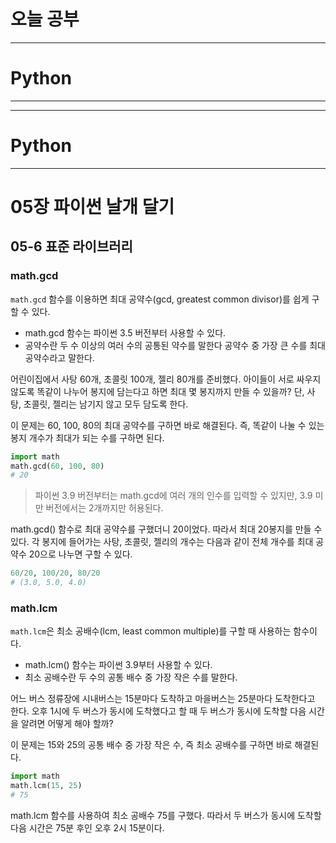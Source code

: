 # 오늘 공부
___
# Python
___

___
# Python
___
# 05장 파이썬 날개 달기
## 05-6 표준 라이브러리
### math.gcd
`math.gcd` 함수를 이용하면 최대 공약수(gcd, greatest common divisor)를 쉽게 구할 수 있다.
- math.gcd 함수는 파이썬 3.5 버전부터 사용할 수 있다.
- 공약수란 두 수 이상의 여러 수의 공통된 약수를 말한다 공약수 중 가장 큰 수를 최대 공약수라고 말한다.

어린이집에서 사탕 60개, 초콜릿 100개, 젤리 80개를 준비했다. 아이들이 서로 싸우지 않도록 똑같이 나누어 봉지에 담는다고 하면 최대 몇 봉지까지 만들 수 있을까? 단, 사탕, 초콜릿, 젤리는 남기지 않고 모두 담도록 한다.

이 문제는 60, 100, 80의 최대 공약수를 구하면 바로 해결된다. 즉, 똑같이 나눌 수 있는 봉지 개수가 최대가 되는 수를 구하면 된다.
```Python
import math
math.gcd(60, 100, 80)
# 20
```
> 파이썬 3.9 버전부터는 math.gcd에 여러 개의 인수를 입력할 수 있지만, 3.9 미만 버전에서는 2개까지만 허용된다.

math.gcd() 함수로 최대 공약수를 구했더니 20이었다. 따라서 최대 20봉지를 만들 수 있다. 각 봉지에 들어가는 사탕, 초콜릿, 젤리의 개수는 다음과 같이 전체 개수를 최대 공약수 20으로 나누면 구할 수 있다.
```Python
60/20, 100/20, 80/20
# (3.0, 5.0, 4.0)
```

### math.lcm
`math.lcm`은 최소 공배수(lcm, least common multiple)를 구할 때 사용하는 함수이다.
- math.lcm() 함수는 파이썬 3.9부터 사용할 수 있다.
- 최소 공배수란 두 수의 공통 배수 중 가장 작은 수를 말한다.

어느 버스 정류장에 시내버스는 15분마다 도착하고 마을버스는 25분마다 도착한다고 한다. 오후 1시에 두 버스가 동시에 도착했다고 할 때 두 버스가 동시에 도착할 다음 시간을 알려면 어떻게 해야 할까?

이 문제는 15와 25의 공통 배수 중 가장 작은 수, 즉 최소 공배수를 구하면 바로 해결된다.
```Python
import math
math.lcm(15, 25)
# 75
```

math.lcm 함수를 사용하여 최소 공배수 75를 구했다. 따라서 두 버스가 동시에 도착할 다음 시간은 75분 후인 오후 2시 15분이다.


